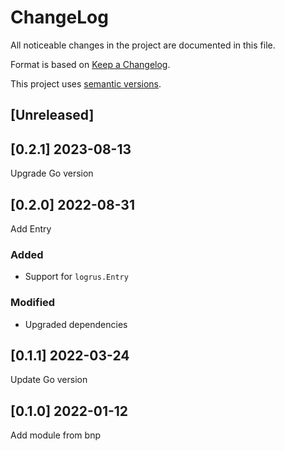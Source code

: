 ChangeLog
=========

All noticeable changes in the project  are documented in this file.

Format is based on [Keep a Changelog](https://keepachangelog.com/en/1.0.0/).

This project uses [semantic versions](https://semver.org/spec/v2.0.0.html).

## [Unreleased]

## [0.2.1] 2023-08-13

Upgrade Go version

## [0.2.0] 2022-08-31

Add Entry

### Added

* Support for `logrus.Entry`

### Modified

* Upgraded dependencies

## [0.1.1] 2022-03-24

Update Go version

## [0.1.0] 2022-01-12

Add module from bnp
